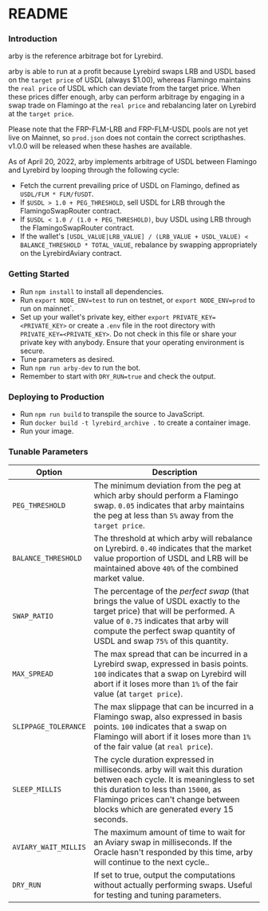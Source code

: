 # README #

### Introduction ###
arby is the reference arbitrage bot for Lyrebird.

arby is able to run at a profit because Lyrebird swaps LRB and USDL based on the `target price` of USDL (always $1.00), whereas Flamingo maintains the `real price` of USDL which can deviate from the target price. When these prices differ enough, arby can perform arbitrage by engaging in a swap trade on Flamingo at the `real price` and rebalancing later on Lyrebird at the `target price`.

Please note that the FRP-FLM-LRB and FRP-FLM-USDL pools are not yet live on Mainnet, so `prod.json` does not contain the correct scripthashes. v1.0.0 will be released when these hashes are available.

As of April 20, 2022, arby implements arbitrage of USDL between Flamingo and Lyrebird by looping through the following cycle:

*  Fetch the current prevailing price of USDL on Flamingo, defined as `USDL/FLM * FLM/fUSDT`.
*  If `$USDL > 1.0 + PEG_THRESHOLD`, sell USDL for LRB through the FlamingoSwapRouter contract.
*  If `$USDL < 1.0 / (1.0 + PEG_THRESHOLD)`, buy USDL using LRB through the FlamingoSwapRouter contract.
*  If the wallet's `[USDL_VALUE|LRB_VALUE] / (LRB_VALUE + USDL_VALUE) < BALANCE_THRESHOLD * TOTAL_VALUE`, rebalance by swapping appropriately on the LyrebirdAviary contract.

### Getting Started ###
*  Run `npm install` to install all dependencies.
*  Run `export NODE_ENV=test` to run on testnet, or `export NODE_ENV=prod` to run on mainnet`.
*  Set up your wallet's private key, either `export PRIVATE_KEY=<PRIVATE_KEY>` or create a `.env` file in the root directory with `PRIVATE_KEY=<PRIVATE_KEY>`. Do not check in this file or share your private key with anybody. Ensure that your operating environment is secure.
*  Tune parameters as desired.
*  Run `npm run arby-dev` to run the bot.
*  Remember to start with `DRY_RUN=true` and check the output.

### Deploying to Production ###
*  Run `npm run build` to transpile the source to JavaScript.
*  Run `docker build -t lyrebird_archive .` to create a container image.
*  Run your image.

### Tunable Parameters ###
| Option | Description |
| --- | --- |
| `PEG_THRESHOLD` | The minimum deviation from the peg at which arby should perform a Flamingo swap. `0.05` indicates that arby maintains the peg at less than `5%` away from the `target price`. |
| `BALANCE_THRESHOLD` | The threshold at which arby will rebalance on Lyrebird. `0.40` indicates that the market value proportion of USDL and LRB will be maintained above `40%` of the combined market value. |
| `SWAP_RATIO` | The percentage of the *perfect swap* (that brings the value of USDL exactly to the target price) that will be performed. A value of `0.75` indicates that arby will compute the perfect swap quantity of USDL and swap `75%` of this quantity. |
| `MAX_SPREAD` | The max spread that can be incurred in a Lyrebird swap, expressed in basis points. `100` indicates that a swap on Lyrebird will abort if it loses more than `1%` of the fair value (at `target price`). |
| `SLIPPAGE_TOLERANCE` | The max slippage that can be incurred in a Flamingo swap, also expressed in basis points. `100` indicates that a swap on Flamingo will abort if it loses more than `1%` of the fair value (at `real price`). |
| `SLEEP_MILLIS` | The cycle duration expressed in milliseconds. arby will wait this duration betwen each cycle. It is meaningless to set this duration to less than `15000`, as Flamingo prices can't change between blocks which are generated every 15 seconds. |
| `AVIARY_WAIT_MILLIS` | The maximum amount of time to wait for an Aviary swap in milliseconds. If the Oracle hasn't responded by this time, arby will continue to the next cycle.. |
| `DRY_RUN` | If set to true, output the computations without actually performing swaps. Useful for testing and tuning parameters. |
